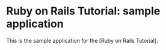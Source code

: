 # Ruby on Rails Tutorial: sample application

This is the sample application for the [Ruby on Rails Tutorial].